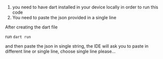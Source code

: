 1) you need to have dart installed in your device locally in order to run this code
2) You need to paste the json provided in a single line

After creating the dart file 

run `dart run`

and then paste the json in single string, the IDE will ask you to paste in different line or single line, choose single line please...
